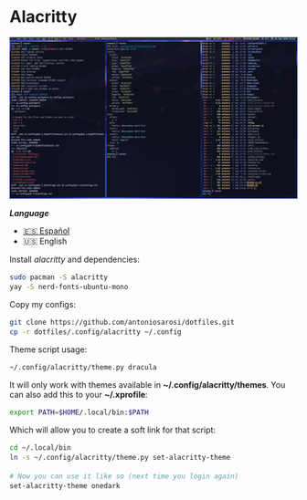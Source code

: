# Alacritty

![Alacritty](./alacritty.png)

***Language***
- [🇪🇸 Español](./README.es.md)
- 🇺🇸 English

Install *alacritty* and dependencies:

```bash
sudo pacman -S alacritty
yay -S nerd-fonts-ubuntu-mono
```

Copy my configs:

```bash
git clone https://github.com/antoniosarosi/dotfiles.git
cp -r dotfiles/.config/alacritty ~/.config
```

Theme script usage:

```bash
~/.config/alacritty/theme.py dracula
```

It will only work with themes available in **~/.config/alacritty/themes**.
You can also add this to your **~/.xprofile**:

```bash
export PATH=$HOME/.local/bin:$PATH
```

Which will allow you to create a soft link for that script:

```bash
cd ~/.local/bin
ln -s ~/.config/alacritty/theme.py set-alacritty-theme

# Now you can use it like so (next time you login again)
set-alacritty-theme onedark
```

